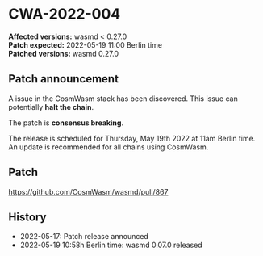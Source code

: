 # CWA-2022-004

**Affected versions:** wasmd < 0.27.0<br>
**Patch expected:** 2022-05-19 11:00 Berlin time<br>
**Patched versions:** wasmd 0.27.0

## Patch announcement

A issue in the CosmWasm stack has been discovered. This issue can potentially **halt the chain**.

The patch is **consensus breaking**.

The release is scheduled for Thursday, May 19th 2022 at 11am Berlin time. An update is recommended for all chains using CosmWasm.

## Patch

https://github.com/CosmWasm/wasmd/pull/867

## History

- 2022-05-17: Patch release announced
- 2022-05-19 10:58h Berlin time: wasmd 0.07.0 released
